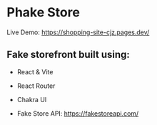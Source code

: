 # Phake Store

Live Demo: https://shopping-site-cjz.pages.dev/

## Fake storefront built using:

- React & Vite

- React Router

- Chakra UI

- Fake Store API: https://fakestoreapi.com/
